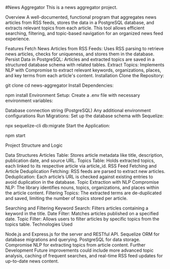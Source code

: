 

#News Aggregator
This is a news aggregator project.

Overview
A well-documented, functional program that aggregates news articles from RSS feeds, stores the data in a PostgreSQL database, and extracts relevant topics from each article. This tool allows efficient searching, filtering, and topic-based navigation for an organized news feed experience.

Features
Fetch News Articles from RSS Feeds: Uses RSS parsing to retrieve news articles, checks for uniqueness, and stores them in the database.
Persist Data in PostgreSQL: Articles and extracted topics are saved in a structured database schema with related tables.
Extract Topics: Implements NLP with Compromise to extract relevant keywords, organizations, places, and key terms from each article's content.
Installation
Clone the Repository:

git clone <repository-url>
cd news-aggregator
Install Dependencies:

npm install
Environment Setup:
Create a .env file with necessary environment variables:

Database connection string (PostgreSQL)
Any additional environment configurations
Run Migrations: Set up the database schema with Sequelize:

npx sequelize-cli db:migrate
Start the Application:

npm start




Project Structure and Logic

Data Structures
Articles Table: Stores article metadata like title, description, publication date, and source URL.
Topics Table: Holds extracted topics, each linked to its respective article via article_id.
RSS Feed Fetching and Article Deduplication
Fetching: RSS feeds are parsed to extract new articles.
Deduplication: Each article’s URL is checked against existing entries to avoid duplication in the database.
Topic Extraction with NLP
Compromise NLP: The library identifies nouns, topics, organizations, and places within the article content.
Filtering Topics: The extracted terms are de-duplicated and saved, limiting the number of topics stored per article.

Searching and Filtering
Keyword Search: Filters articles containing a keyword in the title.
Date Filter: Matches articles published on a specified date.
Topic Filter: Allows users to filter articles by specific topics from the topics table.
Technologies Used

Node.js and Express.js for the server and RESTful API.
Sequelize ORM for database migrations and querying.
PostgreSQL for data storage.
Compromise NLP for extracting topics from article content.
Further Development
Future improvements could include more advanced topic analysis, caching of frequent searches, and real-time RSS feed updates for up-to-date news content.